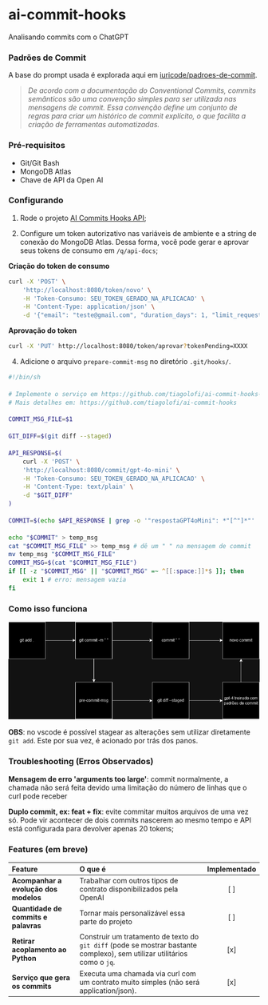 # ai-commit-hooks
Analisando commits com o ChatGPT

### Padrões de Commit

A base do prompt usada é explorada aqui em [iuricode/padroes-de-commit](https://github.com/iuricode/padroes-de-commits).

> _De acordo com a documentação do Conventional Commits, commits semânticos são uma convenção simples para ser utilizada nas mensagens de commit. Essa convenção define um conjunto de regras para criar um histórico de commit explícito, o que facilita a criação de ferramentas automatizadas._

### Pré-requisitos

- Git/Git Bash
- MongoDB Atlas
- Chave de API da Open AI

### Configurando

1. Rode o projeto [AI Commits Hooks API](https://github.com/tiagolofi/ai-commit-hooks-api);

3. Configure um token autorizativo nas variáveis de ambiente e a string de conexão do MongoDB Atlas. Dessa forma, você pode gerar e aprovar seus tokens de consumo em `/q/api-docs`;

**Criação do token de consumo**
```bash
curl -X 'POST' \
    'http://localhost:8080/token/novo' \
    -H 'Token-Consumo: SEU_TOKEN_GERADO_NA_APLICACAO' \
    -H 'Content-Type: application/json' \
    -d '{"email": "teste@gmail.com", "duration_days": 1, "limit_request": 1}'
```

**Aprovação do token**
```bash
curl -X 'PUT' http://localhost:8080/token/aprovar?tokenPending=XXXX
```

4. Adicione o arquivo `prepare-commit-msg` no diretório `.git/hooks/`.

```bash
#!/bin/sh

# Implemente o serviço em https://github.com/tiagolofi/ai-commit-hooks-api
# Mais detalhes em: https://github.com/tiagolofi/ai-commit-hooks

COMMIT_MSG_FILE=$1

GIT_DIFF=$(git diff --staged)

API_RESPONSE=$(
    curl -X 'POST' \
    'http://localhost:8080/commit/gpt-4o-mini' \
    -H 'Token-Consumo: SEU_TOKEN_GERADO_NA_APLICACAO' \
    -H 'Content-Type: text/plain' \
    -d "$GIT_DIFF"
)

COMMIT=$(echo $API_RESPONSE | grep -o '"respostaGPT4oMini": *"[^"]*"' | awk -F'"' '{print $4}')

echo "$COMMIT" > temp_msg
cat "$COMMIT_MSG_FILE" >> temp_msg # dê um " " na mensagem de commit
mv temp_msg "$COMMIT_MSG_FILE"
COMMIT_MSG=$(cat "$COMMIT_MSG_FILE")
if [[ -z "$COMMIT_MSG" || "$COMMIT_MSG" =~ ^[[:space:]]*$ ]]; then
    exit 1 # erro: mensagem vazia
fi
```

### Como isso funciona

![](ai-commit-dark.png)

**OBS**: no vscode é possível stagear as alterações sem utilizar diretamente `git add`. Este por sua vez, é acionado por trás dos panos.

### Troubleshooting (Erros Observados)

**Mensagem de erro 'arguments too large'**: commit normalmente, a chamada não será feita devido uma limitação do número de linhas que o curl pode receber

**Duplo commit, ex: feat + fix**: evite commitar muitos arquivos de uma vez só. Pode vir acontecer de dois commits nascerem ao mesmo tempo e API está configurada para devolver apenas 20 tokens; 

### Features (em breve)

| Feature | O que é | Implementado |
|:--------|:--------|:-----:|
| **Acompanhar a evolução dos modelos** | Trabalhar com outros tipos de contrato disponibilizados pela OpenAI | [ ] |
| **Quantidade de commits e palavras** | Tornar mais personalizável essa parte do projeto | [ ] |
| **Retirar acoplamento ao Python** | Construir um tratamento de texto do `git diff` (pode se mostrar bastante complexo), sem utilizar utilitários como o `jq`. | [x] |
| **Serviço que gera os commits** | Executa uma chamada via curl com um contrato muito simples (não será application/json). | [x] | 

